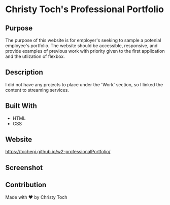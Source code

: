 # Christy Toch's Professional Portfolio

## Purpose
The purpose of this website is for employer's seeking to sample a potenial employee's portfolio. The website should be accessible, responsive, and provide examples of previous work with priority given to the first application and the utlization of flexbox.

## Description
I did not have any projects to place under the 'Work' section, so I linked the content to streaming services.

## Built With
* HTML
* CSS

## Website
https://tochepi.github.io/w2-professionalPortfolio/

## Screenshot
 
## Contribution
Made with &hearts; by Christy Toch
